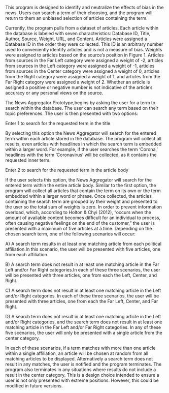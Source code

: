 This program is designed to identify and neutralize the effects of bias in the news. Users can search a term of their choosing, and the program will return to them an unbiased selection of articles containing the term. 

Currently, the program pulls from a dataset of articles. Each article within the database is labeled with seven characteristics: Database ID, Title, Author, Source, Weight, URL, and Content. Articles were assigned a Database ID in the order they were collected. This ID is an arbitrary number used to conveniently identify articles and is not a measure of bias. Weights were assigned to articles based on the source’s position in Figure 1. Articles from sources in the Far Left category were assigned a weight of -2, articles from sources in the Left category were assigned a weight of -1, articles from sources in the Center category were assigned a weight of 0, articles from the Right category were assigned a weight of 1, and articles from the Far Right category were assigned a weight of 2.  Whether an article is assigned a positive or negative number is not indicative of the article’s accuracy or any personal views on the source.

The News Aggregator Prototype,begins by asking the user for a term to search within the database. The user can search any term based on their topic preferences. The user is then presented with two options: 

Enter 1 to search for the requested term in the title
    
By selecting this option the News Aggregator will search for the entered term within each article stored in the database. The program will collect all results, even articles with headlines in which the search term is embedded within a larger word. For example, if the user searches the term ‘Corona,’ headlines with the term ‘Coronavirus’ will be collected, as it contains the requested inner term. 

Enter 2 to search for the requested term in the article body

If the user selects this option, the News Aggregator will search for the entered term within the entire article body. Similar to the first option, the program will collect all articles that contain the term on its own or the term embedded within a larger word or phrase. 
Once collected, the articles containing the search term are grouped by their weight and presented to the user so the total sum of weights is zero. In order to prevent information overload, which, according to Holton & Chyi (2012), “occurs when the amount of available content becomes difficult for an individual to process, often causing negative feelings on the end of the customer,” the user is presented with a maximum of five articles at a time. Depending on the chosen search term, one of the following scenarios will occur:

  A) A search term results in at least one matching article from each political affiliation.In this scenario, the user will be presented with five articles, one from each affiliation. 
  
  B) A search term does not result in at least one matching article in the Far Left and/or Far Right categories.In each of these three scenarios, the user will be presented with three articles, one from each the Left, Center, and Right. 
  
  C) A search term does not result in at least one matching article in the Left and/or Right categories. In each of these three scenarios, the user will be presented with three articles, one from each the Far Left, Center, and Far Right. 
  
  D) A search term does not result in at least one matching article in the Left and/or Right categories, and the search term does not result in at least one matching article in the Far Left and/or Far Right categories. In any of these five scenarios, the user will only be presented with a single article from the center category. 
  
  In each of these scenarios, if a term matches with more than one article within a single affiliation, an article will be chosen at random from all matching articles to be displayed.
	Alternatively a search term does not result in any matches, the user is notified and the program terminates. The program also terminates in any situations where results do not include a result in the center category. This is a design choice intended to ensure a user is not only presented with extreme positions. However, this could be modified in future versions.



